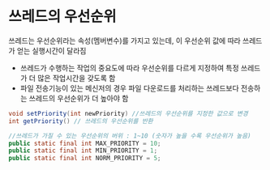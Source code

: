 # 쓰레드의 우선순위

쓰레드는 우선순위라는 속성(멤버변수)를 가지고 있는데, 이 우선순위 값에 따라 쓰레드가 얻는 실행시간이 달라짐
* 쓰레드가 수행하는 작업의 중요도에 따라 우선순위를 다르게 지정하여 특정 쓰레드가 더 많은 작업시간을 갖도록 함
* 파일 전송기능이 있는 메신저의 경우 파일 다운로드를 처리하는 쓰레드보다 전송하는 쓰레드의 우선순위가 더 높아야 함

```java
void setPriority(int newPriority) //쓰레드의 우선순위를 지정한 값으로 변경
int getPriority() // 쓰레드의 우선순위를 반환

//쓰레드가 가질 수 있는 우선순위의 버위 : 1~10 (숫자가 높을 수록 우선순위가 높음)
public static final int MAX_PRIORITY = 10;
public static final int MIN_PRIORITY = 1;
public static final int NORM_PRIORITY = 5;
```

